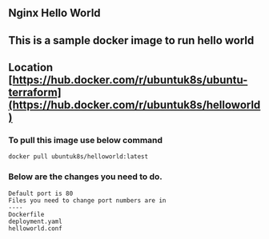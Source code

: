 
## Nginx Hello World
## This is a sample docker image to run hello world
## Location [https://hub.docker.com/r/ubuntuk8s/ubuntu-terraform](https://hub.docker.com/r/ubuntuk8s/helloworld)
### To pull this image use below command
```
docker pull ubuntuk8s/helloworld:latest
```

### Below are the changes you need to do.
```
Default port is 80
Files you need to change port numbers are in
----
Dockerfile
deployment.yaml
helloworld.conf
```
